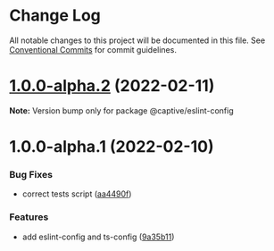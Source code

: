 # Change Log

All notable changes to this project will be documented in this file.
See [Conventional Commits](https://conventionalcommits.org) for commit guidelines.

# [1.0.0-alpha.2](https://github.com/Captive-Studio/es-project-config/compare/@captive/eslint-config@1.0.0-alpha.1...@captive/eslint-config@1.0.0-alpha.2) (2022-02-11)

**Note:** Version bump only for package @captive/eslint-config





# 1.0.0-alpha.1 (2022-02-10)


### Bug Fixes

* correct tests script ([aa4490f](https://github.com/Captive-Studio/es-project-config/commit/aa4490f9642915e06cf314d34f3b02d26bcc4fa3))


### Features

* add eslint-config and ts-config ([9a35b11](https://github.com/Captive-Studio/es-project-config/commit/9a35b11a09ee7f050d7c4c4b184017585fdd016d))
